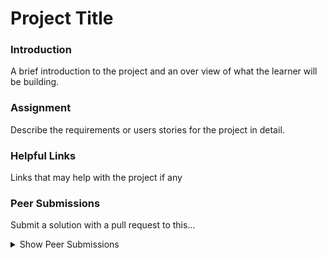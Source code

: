# Project Title

### Introduction 

A brief introduction to the project and an over view of what the learner will be building.

### Assignment

<div class="lesson-content__panel" markdown="1">
Describe the requirements or users stories for the project in detail.
</div>

### Helpful Links

Links that may help with the project if any

### Peer Submissions

Submit a solution with a pull request to this...

<details markdown="block">
  <summary> Show Peer Submissions </summary>

  * Add your solution below this line!
  * [Solution Title](https://somelinkToSolution)

</details>
